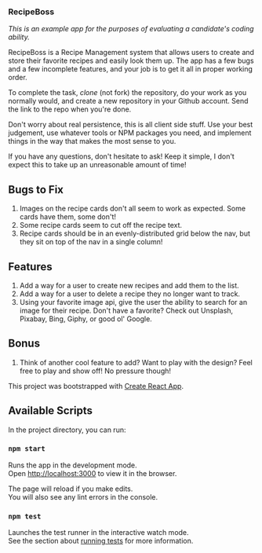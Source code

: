 ### RecipeBoss

_This is an example app for the purposes of evaluating a candidate's coding ability._ 

RecipeBoss is a Recipe Management system that allows users to create and store their favorite recipes and easily look them up. The app has a few bugs and a few incomplete features, and your job is to get it all in proper working order.  
  
To complete the task, *clone* (not fork) the repository, do your work as you normally would, and create a new repository in your Github account. Send the link to the repo when you're done.  
  
Don't worry about real persistence, this is all client side stuff. Use your best judgement, use whatever tools or NPM packages you need, and implement things in the way that makes the most sense to you.
  
If you have any questions, don't hesitate to ask! Keep it simple, I don't expect this to take up an unreasonable amount of time!

## Bugs to Fix

1. Images on the recipe cards don't all seem to work as expected. Some cards have them, some don't!
2. Some recipe cards seem to cut off the recipe text.
3. Recipe cards should be in an evenly-distributed grid below the nav, but they sit on top of the nav in a single column!

## Features

1. Add a way for a user to create new recipes and add them to the list.
2. Add a way for a user to delete a recipe they no longer want to track.
3. Using your favorite image api, give the user the ability to search for an image for their recipe. Don't have a favorite? Check out Unsplash, Pixabay, Bing, Giphy, or good ol' Google.

## Bonus

1. Think of another cool feature to add? Want to play with the design? Feel free to play and show off! No pressure though!

This project was bootstrapped with [Create React App](https://github.com/facebook/create-react-app).

## Available Scripts

In the project directory, you can run:

### `npm start`

Runs the app in the development mode.<br>
Open [http://localhost:3000](http://localhost:3000) to view it in the browser.

The page will reload if you make edits.<br>
You will also see any lint errors in the console.

### `npm test`

Launches the test runner in the interactive watch mode.<br>
See the section about [running tests](https://facebook.github.io/create-react-app/docs/running-tests) for more information.

